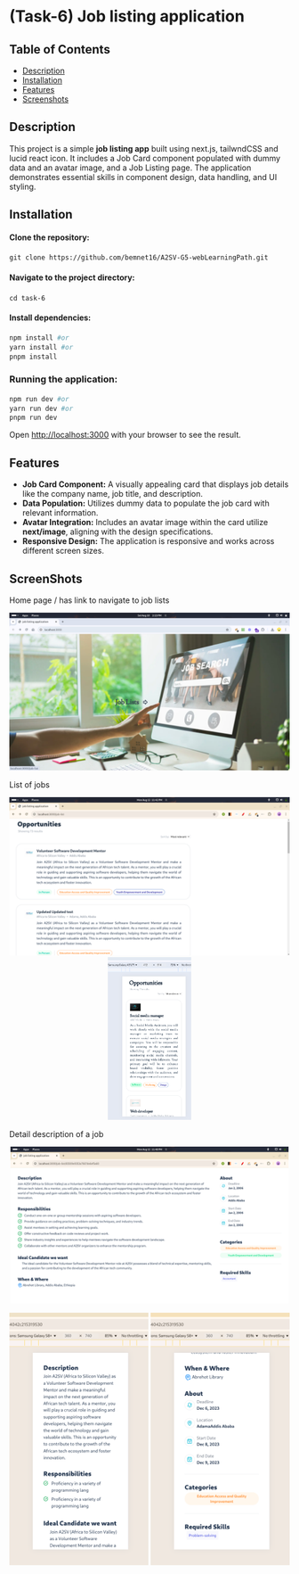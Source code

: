 # (Task-6) Job listing application

## Table of Contents

- [Description](#description)
- [Installation](#installation)
- [Features](#features)
- [Screenshots](#screenshots)

## Description
This project is a simple **job listing app** built using next.js, tailwndCSS and lucid react icon. It includes a Job Card component populated with dummy data and an avatar image, and a Job Listing page. The application demonstrates essential skills in component design, data handling, and UI styling.



## Installation
#### Clone the repository:
```git clone https://github.com/bemnet16/A2SV-G5-webLearningPath.git```
#### Navigate to the project directory:
```cd task-6```
#### Install dependencies:
``` bash 
npm install #or
yarn install #or
pnpm install
```
### Running the application:
```bash
npm run dev #or
yarn run dev #or
pnpm run dev
```
Open [http://localhost:3000](http://localhost:3000) with your browser to see the result.

## Features
- **Job Card Component:** A visually appealing card that displays job details like the company name, job title, and description.
- **Data Population:** Utilizes dummy data to populate the job card with relevant information.
- **Avatar Integration:** Includes an avatar image within the card utilize **next/image**, aligning with the design specifications.
- **Responsive Design:** The application is responsive and works across different screen sizes.

## ScreenShots
Home page / has link to navigate to job lists
<p align="center">
<img src="https://github.com/bemnet16/A2SV-G5-webLearningPath/blob/main/task-6/public/images/Screenshot%20from%202024-08-10%2014-23-54.png" height="auto" width="600"/>
</p>

List of jobs
<p align="center">
<img src="https://github.com/bemnet16/A2SV-G5-webLearningPath/blob/main/task-6/public/images/Screenshot%20from%202024-08-12%2023-42-43.png" height="auto" width="600"/>
  <img src="https://github.com/bemnet16/A2SV-G5-webLearningPath/blob/main/task-6/public/images/Screenshot%20from%202024-08-10%2011-23-57.png" height="auto" width="150"/>
</p>

Detail description of a job
<p align="center">
<img src="https://github.com/bemnet16/A2SV-G5-webLearningPath/blob/main/task-6/public/images/Screenshot%20from%202024-08-12%2023-48-32.png" height="auto" width="500"/>
</p>

<p align="center">
<img src="https://github.com/bemnet16/A2SV-G5-webLearningPath/blob/main/task-6/public/images/Screenshot%20from%202024-08-12%2023-51-20.png" height="auto" width="250"/>
  <img src="https://github.com/bemnet16/A2SV-G5-webLearningPath/blob/main/task-6/public/images/Screenshot%20from%202024-08-12%2023-51-25.png" height="auto" width="250"/>
</p>



